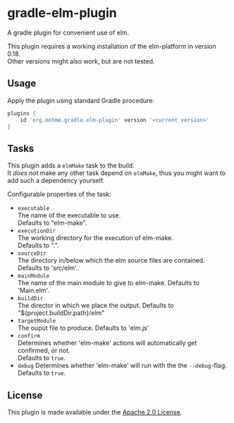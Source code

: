 # gradle-elm-plugin
A gradle plugin for convenient use of elm.

This plugin requires a working installation of the elm-platform in version 0.18.  
Other versions might also work, but are not tested.

## Usage
Apply the plugin using standard Gradle procedure:

```groovy
plugins {
    id 'org.mohme.gradle.elm-plugin' version '<current version>'
}
```


## Tasks
This plugin adds a `elmMake` task to the build.  
It *does not* make any other task depend on `elmMake`, thus you might want to add such a dependency yourself.

Configurable properties of the task:

* `executable`  
  The name of the executable to use.  
  Defaults to "elm-make".
* `executionDir`  
  The working directory for the execution of elm-make.  
  Defaults to ".".
* `sourceDir`  
  The directory in/below which the elm source files are contained.  
  Defaults to 'src/elm'.
* `mainModule`  
  The name of the main module to give to elm-make.
  Defaults to 'Main.elm'.
* `buildDir`  
  The director in which we place the output. 
  Defaults to "${project.buildDir.path}/elm"
* `targetModule`  
  The ouput file to produce.
  Defaults to 'elm.js'
* `confirm`  
  Determines whether 'elm-make' actions will automatically get confirmed, or not.  
  Defaults to `true`.
* `debug`
  Determines whether 'elm-make' will run with the the `--debug`-flag.  
  Defaults to `true`.


## License
This plugin is made available under the [Apache 2.0 License](http://www.apache.org/licenses/LICENSE-2.0).
